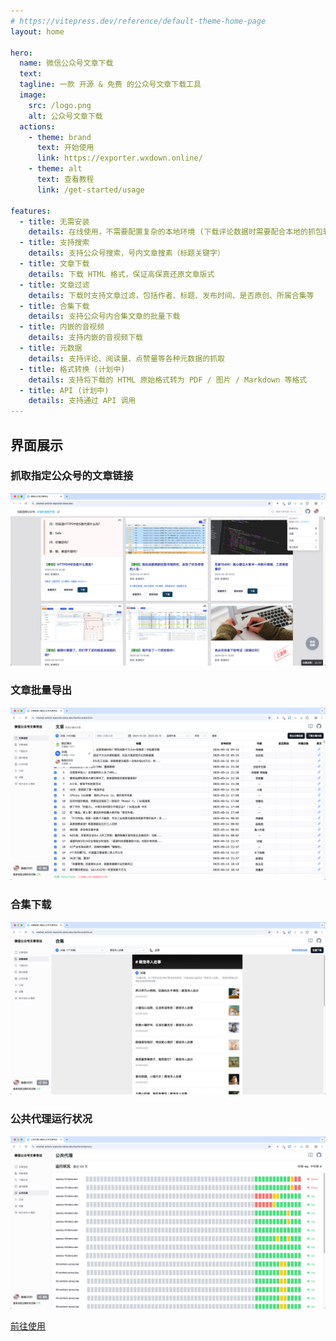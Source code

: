 ```yaml
---
# https://vitepress.dev/reference/default-theme-home-page
layout: home

hero:
  name: 微信公众号文章下载
  text: 
  tagline: 一款 开源 & 免费 的公众号文章下载工具
  image:
    src: /logo.png
    alt: 公众号文章下载
  actions:
    - theme: brand
      text: 开始使用
      link: https://exporter.wxdown.online/
    - theme: alt
      text: 查看教程
      link: /get-started/usage

features:
  - title: 无需安装
    details: 在线使用，不需要配置复杂的本地环境 (下载评论数据时需要配合本地的抓包软件)
  - title: 支持搜索
    details: 支持公众号搜索，号内文章搜素（标题关键字）
  - title: 文章下载
    details: 下载 HTML 格式，保证高保真还原文章版式
  - title: 文章过滤
    details: 下载时支持文章过滤，包括作者、标题、发布时间、是否原创、所属合集等
  - title: 合集下载
    details: 支持公众号内合集文章的批量下载
  - title: 内嵌的音视频
    details: 支持内嵌的音视频下载
  - title: 元数据
    details: 支持评论、阅读量、点赞量等各种元数据的抓取
  - title: 格式转换 (计划中)
    details: 支持将下载的 HTML 原始格式转为 PDF / 图片 / Markdown 等格式
  - title: API (计划中)
    details: 支持通过 API 调用
---
```


## 界面展示

### 抓取指定公众号的文章链接
![](assets/index/index-1.png)

### 文章批量导出
![](assets/index/index-2.png)

### 合集下载
![](assets/index/index-3.png)

### 公共代理运行状况
![](assets/index/index-4.png)


<a href="https://exporter.wxdown.online/" target="_blank">前往使用</a>
